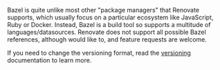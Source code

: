 Bazel is quite unlike most other "package managers" that Renovate supports, which usually focus on a particular ecosystem like JavaScript, Ruby or Docker.
Instead, Bazel is a build tool so supports a multitude of languages/datasources.
Renovate does not support all possible Bazel references, although would like to, and feature requests are welcome.

If you need to change the versioning format, read the [versioning](https://docs.renovatebot.com/modules/versioning/) documentation to learn more.
